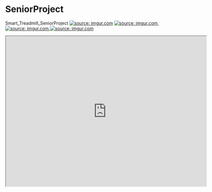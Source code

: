 # SeniorProject
Smart_Treadmill_SeniorProject
<a href="https://imgur.com/0FNsxoR"><img src="https://i.imgur.com/0FNsxoR.jpg" title="source: imgur.com" /></a>
<a href="https://imgur.com/sWoK9aC"><img src="https://i.imgur.com/sWoK9aC.png" title="source: imgur.com" /></a>,<a href="https://imgur.com/kmgiI8R"><img src="https://i.imgur.com/kmgiI8R.png" title="source: imgur.com" /></a>,<a href="https://imgur.com/1tOFsow"><img src="https://i.imgur.com/1tOFsow.png" title="source: imgur.com" /></a>
<iframe src="https://drive.google.com/file/d/1_ISREcCLF6kfzxwkD1G4-cPm6NoDPbZB/preview" width="640" height="480"></iframe>
